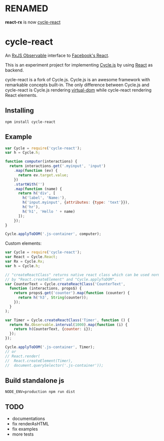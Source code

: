 # RENAMED

**react-rx** is now [cycle-react](https://github.com/pH200/cycle-react)

# cycle-react

An [RxJS Observable](https://github.com/Reactive-Extensions/RxJS) interface
to [Facebook's React](http://facebook.github.io/react/).

This is an experiment project for implementing
[Cycle.js](https://github.com/staltz/cycle) by using
[React](https://github.com/facebook/react) as backend.

cycle-react is a fork of Cycle.js. Cycle.js is an awesome framework with
remarkable concepts built-in. The only difference between Cycle.js and cycle-react
is Cycle.js rendering [virtual-dom](https://github.com/Matt-Esch/virtual-dom)
while cycle-react rendering React elements.

## Installing

```
npm install cycle-react
```

## Example

```js
var Cycle = require('cycle-react');
var h = Cycle.h;

function computer(interactions) {
  return interactions.get('.myinput', 'input')
    .map(function (ev) {
      return ev.target.value;
    })
    .startWith('')
    .map(function (name) {
      return h('div', [
        h('label', 'Name:'),
        h('input.myinput', {attributes: {type: 'text'}}),
        h('hr'),
        h('h1', 'Hello ' + name)
      ]);
    });
}

Cycle.applyToDOM('.js-container', computer);
```

Custom elements:

```js
var Cycle = require('cycle-react');
var React = Cycle.React;
var Rx = Cycle.Rx;
var h = Cycle.h;

// "createReactClass" returns native react class which can be used normally
// by "React.createElement" and "Cycle.applyToDOM".
var CounterText = Cycle.createReactClass('CounterText',
  function (interactions, props$) {
    return props$.get('counter').map(function (counter) {
      return h('h3', String(counter));
    });
  }
);

var Timer = Cycle.createReactClass('Timer', function () {
  return Rx.Observable.interval(1000).map(function (i) {
    return h(CounterText, {counter: i});
  });
});

Cycle.applyToDOM('.js-container', Timer);
// or
// React.render(
//  React.createElement(Timer),
//  document.querySelector('.js-container'));
```

## Build standalone js

```
NODE_ENV=production npm run dist
```

## TODO

- documentations
- fix renderAsHTML
- fix examples
- more tests

